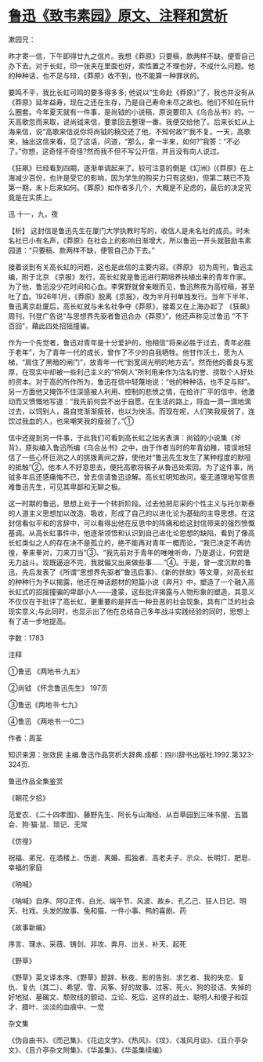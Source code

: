 # [鲁迅《致韦素园》原文、注释和赏析](https://www.vrrw.net/wx/9448.html)

漱园兄：

昨才寄一信，下午即得廿九之信片。我想《莽原》只要稿，款两样不缺，便管自己办下去。对于长虹，印一张夹在里面也好，索性置之不理也好，不成什么问题。他的种种话，也不足与辩，《莽原》收不到，也不能算一种罪状的。

要鸣不平，我比长虹可鸣的要多得多多; 他说以“生命赴《莽原》”了，我也并没有从《莽原》延年益寿，现在之还在生存，乃是自己寿命未尽之故也。他们不知在玩什么圈套。今年夏天就有一件事，是尚钺的小说稿，原说要印入《乌合丛书》的。一天高歌忽而来取，说尚钺来信，要拿回去整理一番。我便交给他了。后来长虹从上海来信，说“高歌来信说你将尚钺的稿交还了他，不知何故?”我不复。一天，高歌来，抽出这信来看，见了这话，问道，“那么，拿一半来，如何?”我答：“不必了。”你想，这奇怪不奇怪?然而我不但不写公开信，并且没有向人说过。

《狂飙》已经看到四期，逐渐单调起来了。较可注意的倒是《幻洲》(《莽原》在上海减少百份，也许是受它的影响，因为学生的购买力只有这些)，但第二期已不及第一期，未卜后来如何。《葬原》如作者多几个，大概是不足虑的，最后的决定究竟是在实质上。

迅 十一，九，夜



【析】 这封信是鲁迅先生在厦门大学执教时写的，收信人是未名社的成员。时未名社已小有名声，《莽原》在社会上的影响日渐增大，所以鲁迅一开头就鼓励韦素园道：“只要稿、款两样不缺，便管自己办下去。”

接着谈到有关高长虹的问题，这也是此信的主要内容。《莽原》 初为周刊，鲁迅主编，附于北京 《京报》发行，高长虹就是鲁迅进行期培养扶植出来的青年作家。为了他，鲁迅没少花时间和心血。李霁野就曾亲眼而见，鲁迅熬夜为高校稿，甚至吐了血。1926年1月，《莽原》脱离《京报》，改为半月刊单独发行。当年下半年，鲁迅离京赴厦后，高长虹就与未名社争夺《莽原》，接着又在上海办起了 《狂飙》周刊，刊登广告说“与思想界先驱者鲁迅合办《莽原》”，他还声称见过鲁迅 “不下百回”，藉此四处招摇撞骗。

作为一个先觉者，鲁迅对青年是十分爱护的，他相信“将来必胜于过去，青年必胜于老年”，为了青年一代的成长，曾作了不少的自我牺牲。他甘作沃土，愿为人梯，“肩住了黑暗的闸门”，放青年一代“到宽阔光明的地方去”。然而他的善良与宽厚，在现实中却被一些利己主义的“伶俐人”所利用来作为沽名钓誉、捞取个人好处的资本。对于高的所作所为，鲁迅在信中轻蔑地说：“他的种种话，也不足与辩”。另一方面他又掩饰不住深感被人利用、控制的悲愤之情，在给许广平的信中，他激动而又愤慨地写道：“我先前何尝不出于自愿，在生活的路上，将血一滴一滴地滴过去，以饲别人，虽自觉渐渐瘦弱，也以为快活。而现在呢，人们笑我瘦弱了，连饮过我血的人，也来嘲笑我的瘦弱了。”①

信中还提到另一件事，于此我们可看到高长虹之拙劣表演：尚钺的小说集《斧背》，原拟编入鲁迅所编《乌合丛书》之中，由于作者当时的年青幼稚，错误地轻信了一些心怀叵测之人的挑拨离间之辞，使他对“鲁迅先生发生了某种程度的默哑的抵触”②，他本人不好意思去，便托高歌将稿子从鲁迅处索回。为了这件事，尚钺多年后还感痛悔不已，曾去信请鲁迅谅解。高长虹明知故问，毫无道理地写信责难鲁迅先生，可见其卑鄙和无聊之极。

这一时期的鲁迅，思想上处于一个转折阶段。过去他把尼采的个性主义与托尔斯泰的人道主义思想加以改造、吸收，形成了自己的以进化论为基础的主导思想。在这封信看似平和的言辞中，可以看得出他在反思中的阵痛和给这封信带来的强烈愤慨基调。从高长虹事件中，他逐渐领悟和认识到自己进化论思想的缺陷，看到了像高长虹类似之人的存在决不是孤立的，绝不能再对青年一概而论，“我已决定不再彷徨，拳来拳对，刀来刀当”③、“我先前对于青年的唯唯听命，乃是退让，何尝是无力战斗。现既逼迫不完，我就偏又出来做些事……”④。于是，曾一度沉默的鲁迅，先后发表了《所谓“思想界先驱者”鲁迅启事》、《新的世故》等文章，对高长虹的种种行为予以揭露，他还在神话题材的短篇小说《奔月》中，塑造了一个融入高长虹式的招摇撞骗的卑鄙小人——逢蒙，这些批评揭露与人物形象的塑造，其意义不仅仅在于批评了高长虹，更重要的是抨击一种丑恶的社会现象，具有广泛的社会现实意义;与此同时，也显示出了他在总结自己多年战斗实践经验的同时，思想上有了进一步地提高。

字数：1783

注释

①鲁迅 《两地书·九五》

②尚钺 《怀念鲁迅先生》 197页

③鲁迅《两地书·七九》

④鲁迅 《两地书·一0二》

作者：周荃

知识来源：张效民 主编.鲁迅作品赏析大辞典.成都：四川辞书出版社.1992.第323-324页.

鲁迅作品全集鉴赏

《朝花夕拾》

范爱农、《二十四孝图》、藤野先生、阿长与山海经、从百草园到三味书屋、五猖会、狗·猫·鼠、琐记、无常

《仿徨》

祝福、弟兄、在酒楼上、伤逝、离婚、孤独者、高老夫子、示众、长明灯、肥皂、幸福的家庭

《呐喊》

《呐喊》自序、阿Q正传、白光、端午节、风波、故乡、孔乙己、狂人日记、明天、社戏、头发的故事、兔和猫、一件小事、鸭的喜剧、药

《故事新编》

序言、理水、采薇、铸剑、非攻、奔月、出关、补天、起死

《野草》

《野草》英文译本序、《野草》题辞、秋夜、影的告别、求乞者、我的失恋、复仇、复仇〔其二〕、希望、雪、风筝、好的故事、过客、死火、狗的驳诘、失掉的好地狱、墓碣文、颓败线的颤动、立论、死后、这样的战士、聪明人和傻子和奴才、腊叶、淡淡的血痕中、一觉

杂文集

《伪自由书》、《而己集》、《花边文学》、《热风》、《坟》、《准风月谈》、《且介亭杂文》、《且介亭杂文附集》、《华盖集》、《华盖集续编》

